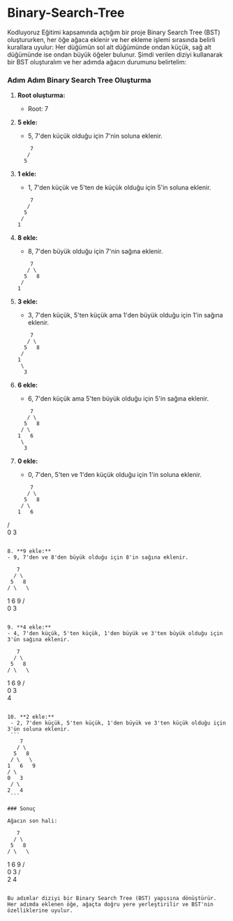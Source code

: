 # Binary-Search-Tree
Kodluyoruz Eğitimi kapsamında açtığım bir proje
Binary Search Tree (BST) oluştururken, her öğe ağaca eklenir ve her ekleme işlemi sırasında belirli kurallara uyulur: Her düğümün sol alt düğümünde ondan küçük, sağ alt düğümünde ise ondan büyük öğeler bulunur. Şimdi verilen diziyi kullanarak bir BST oluşturalım ve her adımda ağacın durumunu belirtelim:

### Adım Adım Binary Search Tree Oluşturma

1. **Root oluşturma:**
   - Root: 7

2. **5 ekle:**
   - 5, 7'den küçük olduğu için 7'nin soluna eklenir.
   ```
       7
      /
     5
   ```

3. **1 ekle:**
   - 1, 7'den küçük ve 5'ten de küçük olduğu için 5'in soluna eklenir.
   ```
       7
      /
     5
    /
   1
   ```

4. **8 ekle:**
   - 8, 7'den büyük olduğu için 7'nin sağına eklenir.
   ```
       7
      / \
     5   8
    /
   1
   ```

5. **3 ekle:**
   - 3, 7'den küçük, 5'ten küçük ama 1'den büyük olduğu için 1'in sağına eklenir.
   ```
       7
      / \
     5   8
    /
   1
    \
     3
   ```

6. **6 ekle:**
   - 6, 7'den küçük ama 5'ten büyük olduğu için 5'in sağına eklenir.
   ```
       7
      / \
     5   8
    / \
   1   6
    \
     3
   ```

7. **0 ekle:**
   - 0, 7'den, 5'ten ve 1'den küçük olduğu için 1'in soluna eklenir.
   ```
       7
      / \
     5   8
    / \
   1   6
  / \
 0   3
   ```

8. **9 ekle:**
   - 9, 7'den ve 8'den büyük olduğu için 8'in sağına eklenir.
   ```
       7
      / \
     5   8
    / \   \
   1   6   9
  / \
 0   3
   ```

9. **4 ekle:**
   - 4, 7'den küçük, 5'ten küçük, 1'den büyük ve 3'ten büyük olduğu için 3'ün sağına eklenir.
   ```
       7
      / \
     5   8
    / \   \
   1   6   9
  / \
 0   3
      \
       4
   ```

10. **2 ekle:**
    - 2, 7'den küçük, 5'ten küçük, 1'den büyük ve 3'ten küçük olduğu için 3'ün soluna eklenir.
    ```
       7
      / \
     5   8
    / \   \
   1   6   9
  / \
 0   3
    / \
   2   4
    ```

### Sonuç

Ağacın son hali:
```
       7
      / \
     5   8
    / \   \
   1   6   9
  / \
 0   3
    / \
   2   4
```

Bu adımlar diziyi bir Binary Search Tree (BST) yapısına dönüştürür. Her adımda eklenen öğe, ağaçta doğru yere yerleştirilir ve BST'nin özelliklerine uyulur.
